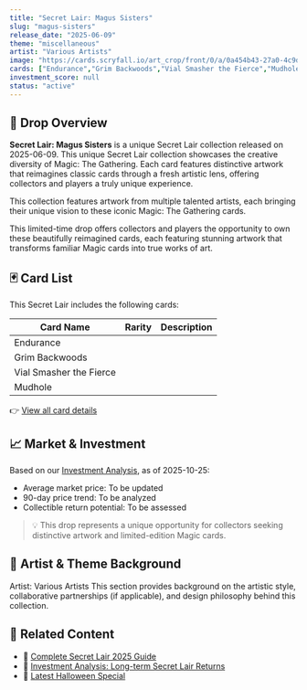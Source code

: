 ```yaml
---
title: "Secret Lair: Magus Sisters"
slug: "magus-sisters"
release_date: "2025-06-09"
theme: "miscellaneous"
artist: "Various Artists"
image: "https://cards.scryfall.io/art_crop/front/0/a/0a454b43-27a0-4c9d-b317-c17e6c639287.jpg?1760133700"
cards: ["Endurance","Grim Backwoods","Vial Smasher the Fierce","Mudhole"]
investment_score: null
status: "active"
---
```


## 💠 Drop Overview
**Secret Lair: Magus Sisters** is a unique Secret Lair collection released on 2025-06-09. This unique Secret Lair collection showcases the creative diversity of Magic: The Gathering. Each card features distinctive artwork that reimagines classic cards through a fresh artistic lens, offering collectors and players a truly unique experience.

This collection features artwork from multiple talented artists, each bringing their unique vision to these iconic Magic: The Gathering cards.

This limited-time drop offers collectors and players the opportunity to own these beautifully reimagined cards, each featuring stunning artwork that transforms familiar Magic cards into true works of art.

## 🃏 Card List
This Secret Lair includes the following cards:

| Card Name | Rarity | Description |
|-----------|---------|-------------|
| Endurance |  |  |
| Grim Backwoods |  |  |
| Vial Smasher the Fierce |  |  |
| Mudhole |  |  |

👉 [View all card details](/cards?drop=magus-sisters)

## 📈 Market & Investment
Based on our [Investment Analysis](/investment/magus-sisters), as of 2025-10-25:
- Average market price: To be updated
- 90-day price trend: To be analyzed
- Collectible return potential: To be assessed

> 💡 This drop represents a unique opportunity for collectors seeking distinctive artwork and limited-edition Magic cards.

## 🎨 Artist & Theme Background
Artist: Various Artists
This section provides background on the artistic style, collaborative partnerships (if applicable), and design philosophy behind this collection.

## 🔗 Related Content
- 📰 [Complete Secret Lair 2025 Guide](/news/secret-lair-2025-complete-guide)
- 💼 [Investment Analysis: Long-term Secret Lair Returns](/investment)
- 🎃 [Latest Halloween Special](/drops/secret-scare-superdrop-2025)